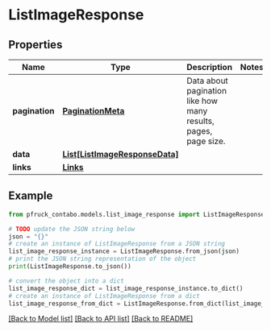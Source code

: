 # ListImageResponse


## Properties

Name | Type | Description | Notes
------------ | ------------- | ------------- | -------------
**pagination** | [**PaginationMeta**](PaginationMeta.md) | Data about pagination like how many results, pages, page size. | 
**data** | [**List[ListImageResponseData]**](ListImageResponseData.md) |  | 
**links** | [**Links**](Links.md) |  | 

## Example

```python
from pfruck_contabo.models.list_image_response import ListImageResponse

# TODO update the JSON string below
json = "{}"
# create an instance of ListImageResponse from a JSON string
list_image_response_instance = ListImageResponse.from_json(json)
# print the JSON string representation of the object
print(ListImageResponse.to_json())

# convert the object into a dict
list_image_response_dict = list_image_response_instance.to_dict()
# create an instance of ListImageResponse from a dict
list_image_response_from_dict = ListImageResponse.from_dict(list_image_response_dict)
```
[[Back to Model list]](../README.md#documentation-for-models) [[Back to API list]](../README.md#documentation-for-api-endpoints) [[Back to README]](../README.md)


